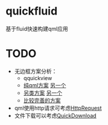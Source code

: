 # quickfluid
基于fluid快速构建qml应用

# TODO
- 无边框方案分析：
    - qquickview
    - [纯qml方案](https://github.com/qq574582775/Qml-Frameless-application-framework) [另一个](https://github.com/shenjing023/FramelessWindow)
    - [另类方案](https://github.com/lowbees/FramlessWindowHelper) [另一个](https://github.com/lowbees/WindowsFramelessWindowHelper)
    - [比较完善的方案](https://github.com/qtdevs/FramelessHelper)
- qml使用http请求可考虑[HttpRequest](https://github.com/qyvlik/HttpRequest)
- 文件下载可以考虑[QuickDownload](https://github.com/Larpon/QuickDownload)
